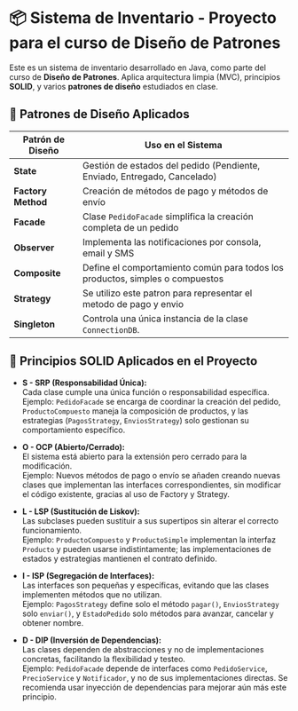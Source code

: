 # 📦 Sistema de Inventario - Proyecto para el curso de Diseño de Patrones

Este es un sistema de inventario desarrollado en Java, como parte del curso de **Diseño de Patrones**. Aplica arquitectura limpia (MVC), principios **SOLID**, y varios **patrones de diseño** estudiados en clase.

## 🧠 Patrones de Diseño Aplicados

| Patrón de Diseño     | Uso en el Sistema                                                             |
|----------------------|-------------------------------------------------------------------------------|
| **State**            | Gestión de estados del pedido (Pendiente, Enviado, Entregado, Cancelado)      |
| **Factory Method**   | Creación de métodos de pago y métodos de envío                                |
| **Facade**           | Clase `PedidoFacade` simplifica la creación completa de un pedido             |
| **Observer**         | Implementa las notificaciones por consola, email y SMS                        |
| **Composite**        | Define el comportamiento común para todos los productos, simples o compuestos |
| **Strategy**         | Se utilizo este patron para representar el metodo de pago y envio             |
| **Singleton**        | Controla una única instancia de la clase `ConnectionDB`.                      |

## 🧾 Principios SOLID Aplicados en el Proyecto

- **S - SRP (Responsabilidad Única):**  
  Cada clase cumple una única función o responsabilidad específica.  
  Ejemplo: `PedidoFacade` se encarga de coordinar la creación del pedido, `ProductoCompuesto` maneja la composición de productos, y las estrategias (`PagosStrategy`, `EnviosStrategy`) solo gestionan su comportamiento específico.

- **O - OCP (Abierto/Cerrado):**  
  El sistema está abierto para la extensión pero cerrado para la modificación.  
  Ejemplo: Nuevos métodos de pago o envío se añaden creando nuevas clases que implementan las interfaces correspondientes, sin modificar el código existente, gracias al uso de Factory y Strategy.

- **L - LSP (Sustitución de Liskov):**  
  Las subclases pueden sustituir a sus supertipos sin alterar el correcto funcionamiento.  
  Ejemplo: `ProductoCompuesto` y `ProductoSimple` implementan la interfaz `Producto` y pueden usarse indistintamente; las implementaciones de estados y estrategias mantienen el contrato definido.

- **I - ISP (Segregación de Interfaces):**  
  Las interfaces son pequeñas y específicas, evitando que las clases implementen métodos que no utilizan.  
  Ejemplo: `PagosStrategy` define solo el método `pagar()`, `EnviosStrategy` solo `enviar()`, y `EstadoPedido` solo métodos para avanzar, cancelar y obtener nombre.

- **D - DIP (Inversión de Dependencias):**  
  Las clases dependen de abstracciones y no de implementaciones concretas, facilitando la flexibilidad y testeo.  
  Ejemplo: `PedidoFacade` depende de interfaces como `PedidoService`, `PrecioService` y `Notificador`, y no de sus implementaciones directas. Se recomienda usar inyección de dependencias para mejorar aún más este principio.

